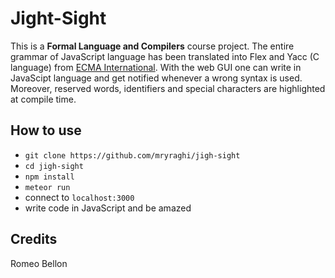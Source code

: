 # Jight-Sight

This is a **Formal Language and Compilers** course project.
The entire grammar of JavaScript language has been translated into Flex and Yacc (C language) from [ECMA International](http://www.ecma-international.org/ecma-262/6.0/).
With the web GUI one can write in JavaScipt language and get notified whenever a wrong syntax is used. Moreover, reserved words, identifiers and special characters are highlighted at compile time.


## How to use
- `git clone https://github.com/mryraghi/jigh-sight`
- `cd jigh-sight`
- `npm install`
- `meteor run`
- connect to `localhost:3000`
- write code in JavaScript and be amazed

## Credits
Romeo Bellon